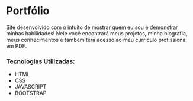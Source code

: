 # Portfólio

Site desenvolvido com o intuito de mostrar quem eu sou e demonstrar minhas habilidades! Nele você encontrará meus projetos, minha biografia, meus conhecimentos e também terá acesso ao meu currículo profissional em PDF.

### Tecnologias Utilizadas:
<ul>
  <li>HTML</li>
  <li>CSS</li>
  <li>JAVASCRIPT</li>
  <li>BOOTSTRAP</li>
</ul>

